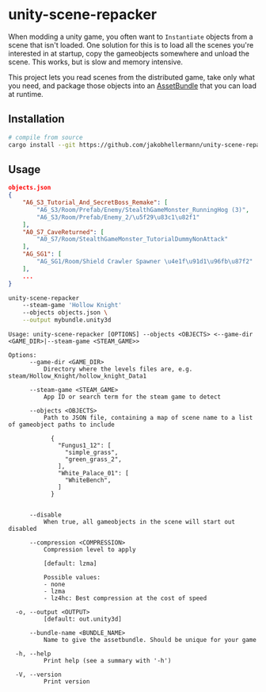 # unity-scene-repacker

When modding a unity game, you often want to `Instantiate` objects from a scene that isn't loaded.
One solution for this is to load all the scenes you're interested in at startup, copy the gameobjects somewhere and unload the scene.
This works, but is slow and memory intensive.

This project lets you read scenes from the distributed game, take only what you need, and package those objects into an [AssetBundle](https://docs.unity3d.com/Manual/AssetBundlesIntro.html) that you can load at runtime.

## Installation

```sh
# compile from source
cargo install --git https://github.com/jakobhellermann/unity-scene-repacker --branch rewrite
```

## Usage

```json
objects.json
{
    "A6_S3_Tutorial_And_SecretBoss_Remake": [
        "A6_S3/Room/Prefab/Enemy/StealthGameMonster_RunningHog (3)",
        "A6_S3/Room/Prefab/Enemy_2/\u5f29\u83c1\u82f1"
    ],
    "A0_S7_CaveReturned": [
        "A0_S7/Room/StealthGameMonster_TutorialDummyNonAttack"
    ],
    "AG_SG1": [
        "AG_SG1/Room/Shield Crawler Spawner \u4e1f\u91d1\u96fb\u87f2"
    ],
    ...
}
```

```sh
unity-scene-repacker
    --steam-game 'Hollow Knight'
    --objects objects.json \
    --output mybundle.unity3d
```


```
Usage: unity-scene-repacker [OPTIONS] --objects <OBJECTS> <--game-dir <GAME_DIR>|--steam-game <STEAM_GAME>>

Options:
      --game-dir <GAME_DIR>
          Directory where the levels files are, e.g. steam/Hollow_Knight/hollow_knight_Data1

      --steam-game <STEAM_GAME>
          App ID or search term for the steam game to detect

      --objects <OBJECTS>
          Path to JSON file, containing a map of scene name to a list of gameobject paths to include

            {
              "Fungus1_12": [
                "simple_grass",
                "green_grass_2",
              ],
              "White_Palace_01": [
                "WhiteBench",
              ]
            }


      --disable
          When true, all gameobjects in the scene will start out disabled

      --compression <COMPRESSION>
          Compression level to apply

          [default: lzma]

          Possible values:
          - none
          - lzma
          - lz4hc: Best compression at the cost of speed

  -o, --output <OUTPUT>
          [default: out.unity3d]

      --bundle-name <BUNDLE_NAME>
          Name to give the assetbundle. Should be unique for your game

  -h, --help
          Print help (see a summary with '-h')

  -V, --version
          Print version
```
